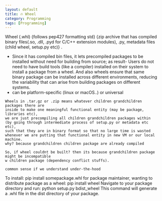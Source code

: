 ```yaml
---
layout: default
title: 🔥 Wheel
category: Programming
tags: [Programming]
---
```


Wheel (.whl) 
{follows pep427 formatting std}
{zip archive that has compiled binary files(.so, .dll, .pyd for C/C++ extension modules), .py, metadata files (child wheel, setup.py etc)} . 
- Since it has compiled bin files, it lets precompiled packages to be installed without need for building from source; as result- Users do not need to have build tools (like a compiler) installed on their system to install a package from a wheel. And also wheels ensure that same binary package can be installed across different environments, reducing the variability that can arise from building packages on different systems.
- can be platform-specific (linux or macOS..) or universal

```
Wheels in .tar.gz or .zip means whatever children grandchildren packages there are
inside to make one meaningful functional entity (may be package, libraries etc),
we are just precompiling all children grandchildren packages within
(by going through intermediate process of setup.py or metadata etc etc),
such that they are in binary format so that no large time is wasted
whenever we are putting that functional entity in new VM or our local machine.
why? because grandchildren children package are already compiled

So, if wheel couldnt be built? then its because grandchildren package might be incompatible
w children package (dependency conflict stuffs).

common sense if we understand under-the-hood
```
To install: pip install somepackage.whl
for package maintainer,  wanting to distribute package as a wheel: pip install wheel
Navigate to your package directory and run: python setup.py bdist_wheel
This command will generate a .whl file in the dist directory of your package.
